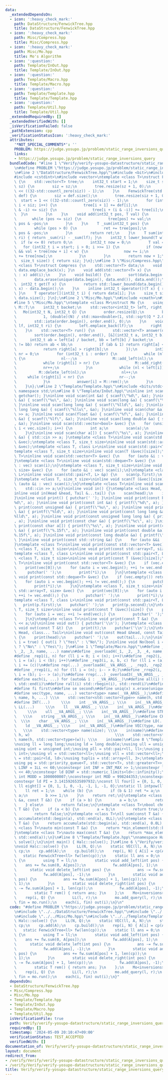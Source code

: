 ```yaml
---
data:
  _extendedDependsOn:
  - icon: ':heavy_check_mark:'
    path: DataStructure/FenwickTree.hpp
    title: DataStructure/FenwickTree.hpp
  - icon: ':heavy_check_mark:'
    path: Misc/Compress.hpp
    title: Misc/Compress.hpp
  - icon: ':heavy_check_mark:'
    path: Misc/Mo.hpp
    title: Mo's Algorithm
  - icon: ':question:'
    path: Template/InOut.hpp
    title: Template/InOut.hpp
  - icon: ':question:'
    path: Template/Macro.hpp
    title: Template/Macro.hpp
  - icon: ':question:'
    path: Template/Template.hpp
    title: Template/Template.hpp
  - icon: ':question:'
    path: Template/Util.hpp
    title: Template/Util.hpp
  _extendedRequiredBy: []
  _extendedVerifiedWith: []
  _isVerificationFailed: false
  _pathExtension: cpp
  _verificationStatusIcon: ':heavy_check_mark:'
  attributes:
    '*NOT_SPECIAL_COMMENTS*': ''
    PROBLEM: https://judge.yosupo.jp/problem/static_range_inversions_query
    links:
    - https://judge.yosupo.jp/problem/static_range_inversions_query
  bundledCode: "#line 1 \"Verify/verify-yosupo-datastructure/static_range_inversions_query-mo.test.cpp\"\
    \n#define PROBLEM \"https://judge.yosupo.jp/problem/static_range_inversions_query\"\
    \n#line 2 \"DataStructure/FenwickTree.hpp\"\n#include <bit>\n#include <cstddef>\n\
    #include <cstdint>\n#include <vector>\ntemplate <class T>\nstruct FenwickTree\
    \ {\n    std::vector<T> tree;\n    int32_t start = 1;\n    size_t siz;\n    FenwickTree(int32_t\
    \ sz) {\n        siz = sz;\n        tree.resize(sz + 1, 0);\n        start = 1\
    \ << ((32-std::countl_zero(siz)) - 1);\n    }\n    FenwickTree(std::vector<T>\
    \ def) {\n        siz = def.size();\n        tree.resize(siz + 1, 0);\n      \
    \  start = 1 << ((32-std::countl_zero(siz)) - 1);\n        for (int32_t i = 0;\
    \ i < siz; i++) {\n            tree[i + 1] += def[i];\n            if (i + (i\
    \ & -i) <= siz) {\n                tree[i + (i & -i)] += tree[i];\n          \
    \  }\n        }\n    }\n    void add(int32_t pos, T val) {\n        pos++;\n \
    \       while (pos <= siz) {\n            tree[pos] += val;\n            pos +=\
    \ pos & -pos;\n        }\n    }\n    T _sum(int32_t pos) {\n        T ret = 0;\n\
    \        while (pos > 0) {\n            ret += tree[pos];\n            pos -=\
    \ pos & -pos;\n        }\n        return ret;\n    }\n    T sum(int32_t lf, int32_t\
    \ ri) { return _sum(ri) - _sum(lf); }\n    int32_t lower_bound(T w) {\n      \
    \  if (w <= 0) return 0;\n        int32_t now = 0;\n        T val = 0;\n     \
    \   for (int32_t i = start; i > 0; i >>= 1) {\n            if (now + i <= siz\
    \ && val + tree[now + i] < w) {\n                now += i;\n                val\
    \ += tree[now];\n            }\n        }\n        return now + 1;\n    }\n  \
    \  size_t size() { return siz; }\n};\n#line 3 \"Misc/Compress.hpp\"\ntemplate\
    \ <class T>\nstruct Compress {\n    std::vector<T> data;\n    void add(T x) {\
    \ data.emplace_back(x); }\n    void add(std::vector<T> x) {\n        for (T i\
    \ : x) add(i);\n    }\n    void build() {\n        sort(data.begin(), data.end());\n\
    \        data.erase(unique(data.begin(), data.end()), data.end());\n    }\n  \
    \  int32_t get(T x) {\n        return std::lower_bound(data.begin(), data.end(),\
    \ x) - data.begin();\n    }\n    inline int32_t operator()(T x) { return get(x);\
    \ }\n    T operator[](int32_t i) { return data[i]; }\n    size_t size() { return\
    \ data.size(); }\n};\n#line 2 \"Misc/Mo.hpp\"\n#include <cmath>\n#include <numeric>\n\
    #line 5 \"Misc/Mo.hpp\"\ntemplate <class M>\nstruct Mo {\n    using T = typename\
    \ M::T;\n    int32_t backet;\n    std::vector<int32_t> left, right, order;\n \
    \   Mo(int32_t N, int32_t Q) {\n        order.resize(Q);\n        backet = std::max<int32_t>(\n\
    \            1, (double)(N) / std::max<double>(1, std::sqrt(Q * 2.0 / 3)));\n\
    \        std::iota(order.begin(), order.end(), 0);\n    }\n    void add_query(int32_t\
    \ lf, int32_t ri) {\n        left.emplace_back(lf);\n        right.emplace_back(ri);\n\
    \    }\n    std::vector<T> run() {\n        std::vector<T> answer(order.size());\n\
    \        sort(order.begin(), order.end(), [&](int32_t a, int32_t b) {\n      \
    \      int32_t ab = left[a] / backet, bb = left[b] / backet;\n            if (ab\
    \ != bb) return ab < bb;\n            if (ab & 1) return right[a] < right[b];\n\
    \            return right[a] > right[b];\n        });\n        int32_t nl = 0,\
    \ nr = 0;\n        for (int32_t i : order) {\n            while (nl > left[i])\
    \ {\n                nl--;\n                M::add_left(nl);\n            }\n\
    \            while (right[i] > nr) {\n                M::add_right(nr);\n    \
    \            nr++;\n            }\n            while (nl < left[i]) {\n      \
    \          M::delete_left(nl);\n                nl++;\n            }\n       \
    \     while (right[i] < nr) {\n                nr--;\n                M::delete_right(nr);\n\
    \            }\n            answer[i] = M::rem();\n        }\n        return answer;\n\
    \    }\n};\n#line 2 \"Template/Template.hpp\"\n#include <bits/stdc++.h>\nusing\
    \ namespace std;\n\n#line 8 \"Template/InOut.hpp\"\ninline int scan() { return\
    \ getchar(); }\ninline void scan(int &a) { scanf(\"%d\", &a); }\ninline void scan(unsigned\
    \ &a) { scanf(\"%u\", &a); }\ninline void scan(long &a) { scanf(\"%ld\", &a);\
    \ }\ninline void scan(long long &a) { scanf(\"%lld\", &a); }\ninline void scan(unsigned\
    \ long long &a) { scanf(\"%llu\", &a); }\ninline void scan(char &a) { std::cin\
    \ >> a; }\ninline void scan(float &a) { scanf(\"%f\", &a); }\ninline void scan(double\
    \ &a) { scanf(\"%lf\", &a); }\ninline void scan(long double &a) { scanf(\"%Lf\"\
    , &a); }\ninline void scan(std::vector<bool> &vec) {\n    for (unsigned i = 0;\
    \ i < vec.size(); i++) {\n        int a;\n        scan(a);\n        vec[i] = a;\n\
    \    }\n}\ninline void scan(char a[]) { scanf(\"%s\", a); }\ninline void scan(std::string\
    \ &a) { std::cin >> a; }\ntemplate <class T>\ninline void scan(std::vector<T>\
    \ &vec);\ntemplate <class T, size_t size>\ninline void scan(std::array<T, size>\
    \ &vec);\ntemplate <class T, class L>\ninline void scan(std::pair<T, L> &p);\n\
    template <class T, size_t size>\ninline void scan(T (&vec)[size]);\ntemplate <class\
    \ T>\ninline void scan(std::vector<T> &vec) {\n    for (auto &i : vec) scan(i);\n\
    }\ntemplate <class T>\ninline void scan(std::deque<T> &vec) {\n    for (auto &i\
    \ : vec) scan(i);\n}\ntemplate <class T, size_t size>\ninline void scan(std::array<T,\
    \ size> &vec) {\n    for (auto &i : vec) scan(i);\n}\ntemplate <class T, class\
    \ L>\ninline void scan(std::pair<T, L> &p) {\n    scan(p.first);\n    scan(p.second);\n\
    }\ntemplate <class T, size_t size>\ninline void scan(T (&vec)[size]) {\n    for\
    \ (auto &i : vec) scan(i);\n}\ntemplate <class T>\ninline void scan(T &a) {\n\
    \    std::cin >> a;\n}\ninline void in() {}\ntemplate <class Head, class... Tail>\n\
    inline void in(Head &head, Tail &...tail) {\n    scan(head);\n    in(tail...);\n\
    }\ninline void print() { putchar(' '); }\ninline void print(const bool &a) { printf(\"\
    %d\", a); }\ninline void print(const int &a) { printf(\"%d\", a); }\ninline void\
    \ print(const unsigned &a) { printf(\"%u\", a); }\ninline void print(const long\
    \ &a) { printf(\"%ld\", a); }\ninline void print(const long long &a) { printf(\"\
    %lld\", a); }\ninline void print(const unsigned long long &a) { printf(\"%llu\"\
    , a); }\ninline void print(const char &a) { printf(\"%c\", a); }\ninline void\
    \ print(const char a[]) { printf(\"%s\", a); }\ninline void print(const float\
    \ &a) { printf(\"%.15f\", a); }\ninline void print(const double &a) { printf(\"\
    %.15f\", a); }\ninline void print(const long double &a) { printf(\"%.15Lf\", a);\
    \ }\ninline void print(const std::string &a) {\n    for (auto &&i : a) print(i);\n\
    }\ntemplate <class T>\ninline void print(const std::vector<T> &vec);\ntemplate\
    \ <class T, size_t size>\ninline void print(const std::array<T, size> &vec);\n\
    template <class T, class L>\ninline void print(const std::pair<T, L> &p);\ntemplate\
    \ <class T, size_t size>\ninline void print(const T (&vec)[size]);\ntemplate <class\
    \ T>\ninline void print(const std::vector<T> &vec) {\n    if (vec.empty()) return;\n\
    \    print(vec[0]);\n    for (auto i = vec.begin(); ++i != vec.end();) {\n   \
    \     putchar(' ');\n        print(*i);\n    }\n}\ntemplate <class T>\ninline\
    \ void print(const std::deque<T> &vec) {\n    if (vec.empty()) return;\n    print(vec[0]);\n\
    \    for (auto i = vec.begin(); ++i != vec.end();) {\n        putchar(' ');\n\
    \        print(*i);\n    }\n}\ntemplate <class T, size_t size>\ninline void print(const\
    \ std::array<T, size> &vec) {\n    print(vec[0]);\n    for (auto i = vec.begin();\
    \ ++i != vec.end();) {\n        putchar(' ');\n        print(*i);\n    }\n}\n\
    template <class T, class L>\ninline void print(const std::pair<T, L> &p) {\n \
    \   print(p.first);\n    putchar(' ');\n    print(p.second);\n}\ntemplate <class\
    \ T, size_t size>\ninline void print(const T (&vec)[size]) {\n    print(vec[0]);\n\
    \    for (auto i = vec; ++i != end(vec);) {\n        putchar(' ');\n        print(*i);\n\
    \    }\n}\ntemplate <class T>\ninline void print(const T &a) {\n    std::cout\
    \ << a;\n}\ninline void out() { putchar('\\n'); }\ntemplate <class T>\ninline\
    \ void out(const T &t) {\n    print(t);\n    putchar('\\n');\n}\ntemplate <class\
    \ Head, class... Tail>\ninline void out(const Head &head, const Tail &...tail)\
    \ {\n    print(head);\n    putchar(' ');\n    out(tail...);\n}\ninline void Yes(bool\
    \ i = true) { out(i ? \"Yes\" : \"No\"); }\ninline void No(bool i = true) { out(i\
    \ ? \"No\" : \"Yes\"); }\n#line 1 \"Template/Macro.hpp\"\n#define _overload3(_1,\
    \ _2, _3, name, ...) name\n#define _overload4(_1, _2, _3, _4, name, ...) name\n\
    #define _rep1(i, n) for (ll i = 0; i < (n); i++)\n#define _rep2(i, a, b) for (ll\
    \ i = (a); i < (b); i++)\n#define _rep3(i, a, b, c) for (ll i = (a); i < (b);\
    \ i += (c))\n#define rep(...) _overload4(__VA_ARGS__, _rep3, _rep2, _rep1)(__VA_ARGS__)\n\
    #define _rrep1(i, n) for (ll i = (n); i-- > 0;)\n#define _rrep2(i, a, b) for (ll\
    \ i = (b); i-- > (a);)\n#define rrep(...) _overload3(__VA_ARGS__, _rrep2, _rrep1)(__VA_ARGS__)\n\
    #define each(i, ...) for (auto&& i : __VA_ARGS__)\n#define all(i) std::begin(i),\
    \ std::end(i)\n#define rall(i) std::rbegin(i), std::rend(i)\n#define len(x) ((int)(x).size())\n\
    #define fi first\n#define se second\n#define uniq(x) x.erase(unique(all(x)), std::end(x))\n\
    #define vec(type, name, ...) vector<type> name(__VA_ARGS__);\n#define vv(type,\
    \ name, h, ...) \\\n    std::vector<std::vector<type>> name(h, std::vector<type>(__VA_ARGS__));\n\
    #define INT(...)     \\\n    int __VA_ARGS__; \\\n    in(__VA_ARGS__)\n#define\
    \ LL(...)     \\\n    ll __VA_ARGS__; \\\n    in(__VA_ARGS__)\n#define ULL(...)\
    \     \\\n    ull __VA_ARGS__; \\\n    in(__VA_ARGS__)\n#define STR(...)     \
    \   \\\n    string __VA_ARGS__; \\\n    in(__VA_ARGS__)\n#define CHR(...)    \
    \  \\\n    char __VA_ARGS__; \\\n    in(__VA_ARGS__)\n#define LD(...)     \\\n\
    \    ld __VA_ARGS__; \\\n    in(__VA_ARGS__)\n#define VEC(type, name, size)  \
    \   \\\n    std::vector<type> name(size); \\\n    in(name)\n#define VV(type, name,\
    \ h, w)                                      \\\n    std::vector<std::vector<type>>\
    \ name(h, std::vector<type>(w)); \\\n    in(name)\n#line 8 \"Template/Util.hpp\"\
    \nusing ll = long long;\nusing ld = long double;\nusing ull = unsigned long long;\n\
    using uint = unsigned int;\nusing pll = std::pair<ll, ll>;\nusing pii = std::pair<int,\
    \ int>;\nusing vl = std::vector<ll>;\nusing vll = std::vector<ll>;\nusing pdd\
    \ = std::pair<ld, ld>;\nusing tuplis = std::array<ll, 3>;\ntemplate <class T>\n\
    using pq = std::priority_queue<T, std::vector<T>, std::greater<T>>;\nconst ll\
    \ LINF = 1LL << 60;\nconstexpr int INF = INT_MAX >> 1;\nconstexpr ll MINF = 1LL\
    \ << 40;\nconstexpr ld DINF = std::numeric_limits<ld>::infinity();\nconstexpr\
    \ int MODD = 1000000007;\nconstexpr int MOD = 998244353;\nconstexpr ld EPS = 1e-9;\n\
    constexpr ld PI = 3.1415926535897932;\nconst ll four[] = {0, 1, 0, -1, 0};\nconst\
    \ ll eight[] = {0, 1, 1, 0, -1, -1, 1, -1, 0};\nstatic ll intpow(ll a, ll b) {\n\
    \    ll ret = 1;\n    while (b) {\n        if (b & 1) ret *= a;\n        a *=\
    \ a;\n        b >>= 1;\n    }\n    return ret;\n}\ntemplate <class T>\nbool chmin(T\
    \ &a, const T &b) {\n    if (a > b) {\n        a = b;\n        return true;\n\
    \    } else\n        return false;\n}\ntemplate <class T>\nbool chmax(T &a, const\
    \ T &b) {\n    if (a < b) {\n        a = b;\n        return true;\n    } else\n\
    \        return false;\n}\ntemplate <class T>\nll sum(const T &a) {\n    return\
    \ accumulate(std::begin(a), std::end(a), 0LL);\n}\ntemplate <class T>\nld dsum(const\
    \ T &a) {\n    return accumulate(std::begin(a), std::end(a), 0.0L);\n}\ntemplate\
    \ <class T>\nauto min(const T &a) {\n    return *min_element(std::begin(a), std::end(a));\n\
    }\ntemplate <class T>\nauto max(const T &a) {\n    return *max_element(std::begin(a),\
    \ std::end(a));\n}\n#line 8 \"Template/Template.hpp\"\nnamespace Halc {\nvoid\
    \ solve();\n}\nint main() { Halc::solve(); }\n#line 6 \"Verify/verify-yosupo-datastructure/static_range_inversions_query-mo.test.cpp\"\
    \nvoid Halc::solve() {\n    LL(N, Q);\n    static VEC(ll, A, N);\n    static Compress<ll>\
    \ cp;\n    cp.add(A);\n    cp.build();\n    rep(i, N) { A[i] = cp(A[i]); }\n \
    \   static FenwickTree<ll> fw(len(cp));\n    static ll ans = 0;\n    struct inversions\
    \ {\n        using T = ll;\n        static void add_left(int pos) {\n        \
    \    ans += fw.sum(0, A[pos]);\n            fw.add(A[pos], 1);\n        }\n  \
    \      static void delete_left(int pos) {\n            ans -= fw.sum(0, A[pos]);\n\
    \            fw.add(A[pos], -1);\n        }\n        static void add_right(int\
    \ pos) {\n            ans += fw.sum(A[pos] + 1, len(cp));\n            fw.add(A[pos],\
    \ 1);\n        }\n        static void delete_right(int pos) {\n            ans\
    \ -= fw.sum(A[pos] + 1, len(cp));\n            fw.add(A[pos], -1);\n        }\n\
    \        static T rem() { return ans; }\n    };\n    Mo<inversions> mo(N, Q);\n\
    \    rep(i, Q) {\n        LL(l, r);\n        mo.add_query(l, r);\n    }\n    vector<ll>\
    \ fin = mo.run();\n    each(i, fin) out(i);\n}\n"
  code: "#define PROBLEM \"https://judge.yosupo.jp/problem/static_range_inversions_query\"\
    \n#include \"../../DataStructure/FenwickTree.hpp\"\n#include \"../../Misc/Compress.hpp\"\
    \n#include \"../../Misc/Mo.hpp\"\n#include \"../../Template/Template.hpp\"\nvoid\
    \ Halc::solve() {\n    LL(N, Q);\n    static VEC(ll, A, N);\n    static Compress<ll>\
    \ cp;\n    cp.add(A);\n    cp.build();\n    rep(i, N) { A[i] = cp(A[i]); }\n \
    \   static FenwickTree<ll> fw(len(cp));\n    static ll ans = 0;\n    struct inversions\
    \ {\n        using T = ll;\n        static void add_left(int pos) {\n        \
    \    ans += fw.sum(0, A[pos]);\n            fw.add(A[pos], 1);\n        }\n  \
    \      static void delete_left(int pos) {\n            ans -= fw.sum(0, A[pos]);\n\
    \            fw.add(A[pos], -1);\n        }\n        static void add_right(int\
    \ pos) {\n            ans += fw.sum(A[pos] + 1, len(cp));\n            fw.add(A[pos],\
    \ 1);\n        }\n        static void delete_right(int pos) {\n            ans\
    \ -= fw.sum(A[pos] + 1, len(cp));\n            fw.add(A[pos], -1);\n        }\n\
    \        static T rem() { return ans; }\n    };\n    Mo<inversions> mo(N, Q);\n\
    \    rep(i, Q) {\n        LL(l, r);\n        mo.add_query(l, r);\n    }\n    vector<ll>\
    \ fin = mo.run();\n    each(i, fin) out(i);\n}"
  dependsOn:
  - DataStructure/FenwickTree.hpp
  - Misc/Compress.hpp
  - Misc/Mo.hpp
  - Template/Template.hpp
  - Template/InOut.hpp
  - Template/Macro.hpp
  - Template/Util.hpp
  isVerificationFile: true
  path: Verify/verify-yosupo-datastructure/static_range_inversions_query-mo.test.cpp
  requiredBy: []
  timestamp: '2024-05-09 20:10:47+09:00'
  verificationStatus: TEST_ACCEPTED
  verifiedWith: []
documentation_of: Verify/verify-yosupo-datastructure/static_range_inversions_query-mo.test.cpp
layout: document
redirect_from:
- /verify/Verify/verify-yosupo-datastructure/static_range_inversions_query-mo.test.cpp
- /verify/Verify/verify-yosupo-datastructure/static_range_inversions_query-mo.test.cpp.html
title: Verify/verify-yosupo-datastructure/static_range_inversions_query-mo.test.cpp
---
```

